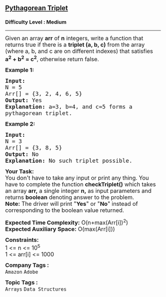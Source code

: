 <h2><a href="https://www.geeksforgeeks.org/problems/pythagorean-triplet3018/1?page=6&sortBy=submissions">Pythagorean Triplet</a></h2><h3>Difficulty Level : Medium</h3><hr><div class="problems_problem_content__Xm_eO"><p><span style="font-size: 18px;">Given an array <strong>arr</strong> of <strong>n</strong> integers, write a function that returns true if there is a <strong>triplet (a, b, c)</strong> from the array (where a, b, and c are on different indexes) that satisfies <strong>a<sup>2</sup>&nbsp;+ b<sup>2</sup>&nbsp;= c<sup>2</sup></strong>, otherwise return false.</span></p>
<p><span style="font-size: 18px;"><strong>Example 1:</strong></span></p>
<pre><span style="font-size: 18px;"><strong>Input:
</strong>N = 5
Arr[] = {3, 2, 4, 6, 5}
<strong>Output:</strong> Yes
<strong>Explanation:</strong> a=3, b=4, and c=5 forms a
pythagorean triplet.
</span></pre>
<p><span style="font-size: 18px;"><strong>Example 2:</strong></span></p>
<pre><span style="font-size: 18px;"><strong>Input:
</strong>N = 3
Arr[] = {3, 8, 5}
<strong>Output:</strong> No
<strong>Explanation:</strong>&nbsp;No such triplet possible.
</span></pre>
<p><span style="font-size: 18px;"><strong>Your Task:<br></strong></span><span style="font-size: 18px;">You don't have to take any input or print any thing. You have to complete the function <strong>checkTriplet()</strong>&nbsp;which takes an array <strong>arr,</strong> a single integer&nbsp;<strong>n,</strong>&nbsp;as input parameters&nbsp;and returns <strong>boolean</strong> denoting answer to the problem.<br><strong>Note:</strong>&nbsp;The driver will print "<strong>Yes</strong>" or "<strong>No</strong>" instead of corresponding to the boolean value returned.</span></p>
<p><span style="font-size: 18px;"><strong>Expected Time Complexity:</strong> O(n+max(Arr[i])<sup>2</sup>)<br><strong>Expected Auxiliary Space:</strong>&nbsp;O(max(Arr[i]))</span></p>
<p><span style="font-size: 18px;"><strong>Constraints:</strong><br>1 &lt;= n &lt;= 10<sup>5</sup><br>1 &lt;= arr[i] &lt;= 1000</span></p></div><p><span style=font-size:18px><strong>Company Tags : </strong><br><code>Amazon</code>&nbsp;<code>Adobe</code>&nbsp;<br><p><span style=font-size:18px><strong>Topic Tags : </strong><br><code>Arrays</code>&nbsp;<code>Data Structures</code>&nbsp;